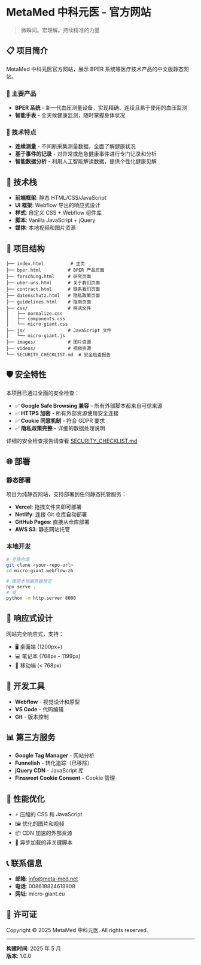 # MetaMed 中科元医 - 官方网站

> 微瞬间。宏理解。持续精准的力量

## 📋 项目简介

MetaMed 中科元医官方网站，展示 BPER 系统等医疗技术产品的中文版静态网站。

### 🏥 主要产品

- **BPER 系统** - 新一代血压测量设备，实现精确、连续且易于使用的血压监测
- **智能手表** - 全天候健康监测，随时掌握身体状况

### 🌟 技术特点

- **连续测量** - 不间断采集测量数据，全面了解健康状况
- **基于事件的记录** - 对异常或危急健康事件进行专门记录和分析
- **智能数据分析** - 利用人工智能解读数据，提供个性化健康见解

## 🚀 技术栈

- **前端框架**: 静态 HTML/CSS/JavaScript
- **UI 框架**: Webflow 导出的响应式设计
- **样式**: 自定义 CSS + Webflow 组件库
- **脚本**: Vanilla JavaScript + jQuery
- **媒体**: 本地视频和图片资源

## 📁 项目结构

```
├── index.html          # 主页
├── bper.html          # BPER 产品页面
├── forschung.html     # 研究页面
├── uber-uns.html      # 关于我们页面
├── contract.html      # 联系我们页面
├── datenschutz.html   # 隐私政策页面
├── guidelines.html    # 指南页面
├── css/               # 样式文件
│   ├── normalize.css
│   ├── components.css
│   └── micro-giant.css
├── js/                # JavaScript 文件
│   └── micro-giant.js
├── images/            # 图片资源
├── videos/            # 视频资源
└── SECURITY_CHECKLIST.md  # 安全检查报告
```

## 🛡️ 安全特性

本项目已通过全面的安全检查：

- ✅ **Google Safe Browsing 兼容** - 所有外部脚本都来自可信来源
- ✅ **HTTPS 加密** - 所有外部资源使用安全连接
- ✅ **Cookie 同意机制** - 符合 GDPR 要求
- ✅ **隐私政策完整** - 详细的数据处理说明

详细的安全检查报告请查看 [SECURITY_CHECKLIST.md](./SECURITY_CHECKLIST.md)

## 🌐 部署

### 静态部署

项目为纯静态网站，支持部署到任何静态托管服务：

- **Vercel**: 拖拽文件夹即可部署
- **Netlify**: 连接 Git 仓库自动部署
- **GitHub Pages**: 直接从仓库部署
- **AWS S3**: 静态网站托管

### 本地开发

```bash
# 克隆仓库
git clone <your-repo-url>
cd micro-giant.webflow-zh

# 使用本地服务器预览
npx serve .
# 或
python -m http.server 8000
```

## 📱 响应式设计

网站完全响应式，支持：

- 🖥️ 桌面端 (1200px+)
- 💻 笔记本 (768px - 1199px)
- 📱 移动端 (< 768px)

## 🔧 开发工具

- **Webflow** - 视觉设计和原型
- **VS Code** - 代码编辑
- **Git** - 版本控制

## 📊 第三方服务

- **Google Tag Manager** - 网站分析
- **Funnelish** - 转化追踪（已移除）
- **jQuery CDN** - JavaScript 库
- **Finsweet Cookie Consent** - Cookie 管理

## 🚀 性能优化

- ⚡ 压缩的 CSS 和 JavaScript
- 🖼️ 优化的图片和视频
- 📦 CDN 加速的外部资源
- 🔄 异步加载的非关键脚本

## 📞 联系信息

- **邮箱**: info@meta-med.net
- **电话**: 008618824618908
- **网址**: micro-giant.eu

## 📄 许可证

Copyright © 2025 MetaMed 中科元医. All rights reserved.

---

**构建时间**: 2025 年 5 月  
**版本**: 1.0.0
